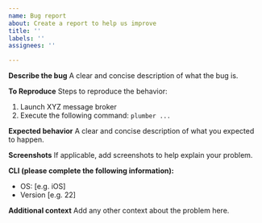 ```yaml
---
name: Bug report
about: Create a report to help us improve
title: ''
labels: ''
assignees: ''

---
```


**Describe the bug**
A clear and concise description of what the bug is.

**To Reproduce**
Steps to reproduce the behavior:
1. Launch XYZ message broker
2. Execute the following command: `plumber ...`

**Expected behavior**
A clear and concise description of what you expected to happen.

**Screenshots**
If applicable, add screenshots to help explain your problem.

**CLI (please complete the following information):**
 - OS: [e.g. iOS]
 - Version [e.g. 22]

**Additional context**
Add any other context about the problem here.
